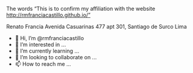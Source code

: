 The words “This is to confirm my affiliation with the website http://rmfranciacastillo.github.io/”


Renato Francia 
Avenida Casuarinas 477 apt 301,
Santiago de Surco Lima




- 👋 Hi, I’m @rmfranciacastillo
- 👀 I’m interested in ...
- 🌱 I’m currently learning ...
- 💞️ I’m looking to collaborate on ...
- 📫 How to reach me ...

<!---
rmfranciacastillo/rmfranciacastillo is a ✨ special ✨ repository because its `README.md` (this file) appears on your GitHub profile.
You can click the Preview link to take a look at your changes.
--->
